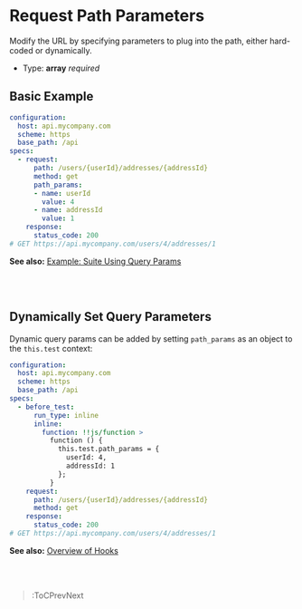 # Request Path Parameters

Modify the URL by specifying parameters to plug into the path, either hard-coded or dynamically.

- Type: **array** _required_

## Basic Example

```yaml
configuration:
  host: api.mycompany.com
  scheme: https
  base_path: /api
specs:
  - request:
      path: /users/{userId}/addresses/{addressId}
      method: get
      path_params:
      - name: userId
        value: 4
      - name: addressId
        value: 1
    response:
      status_code: 200
# GET https://api.mycompany.com/users/4/addresses/1
```

**See also:** [Example: Suite Using Query Params](https://github.com/blossomfinance/rest-ez/blob/3f7b2f4fe69e77b4faaeefcf20ec0aa98863af51/test/cli/src/suites/params.suite.yml)

<br><br>

## Dynamically Set Query Parameters

Dynamic query params can be added by setting `path_params` as an object to the `this.test` context:

```yaml
configuration:
  host: api.mycompany.com
  scheme: https
  base_path: /api
specs:
  - before_test:
      run_type: inline
      inline:
        function: !!js/function >
          function () {
            this.test.path_params = {
              userId: 4,
              addressId: 1
            };
          }
    request:
      path: /users/{userId}/addresses/{addressId}
      method: get
    response:
      status_code: 200
# GET https://api.mycompany.com/users/4/addresses/1
```

**See also:** [Overview of Hooks](/docs/hooks/overview)

<br><br>

> :ToCPrevNext